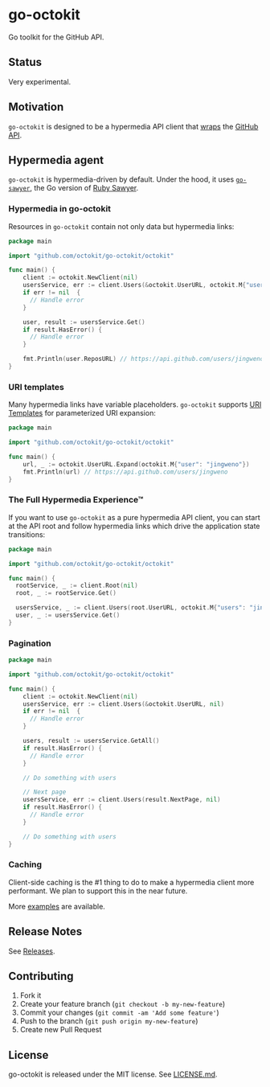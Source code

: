 # go-octokit

Go toolkit for the GitHub API.

## Status

Very experimental.

## Motivation

`go-octokit` is designed to be a hypermedia API client that [wraps](http://wynnnetherland.com/journal/what-makes-a-good-api-wrapper) the [GitHub API](http://developer.github.com/).

## Hypermedia agent

`go-octokit` is hypermedia-driven by default.
Under the hood, it uses [`go-sawyer`](https://github.com/lostisland/go-sawyer), the Go version of [Ruby Sawyer](https://github.com/lostisland/sawyer).

### Hypermedia in go-octokit

Resources in `go-octokit` contain not only data but hypermedia links:

```go
package main

import "github.com/octokit/go-octokit/octokit"

func main() {
    client := octokit.NewClient(nil)
    usersService, err := client.Users(&octokit.UserURL, octokit.M{"user": "jingweno"})
    if err != nil  {
      // Handle error
    }

    user, result := usersService.Get()
    if result.HasError() {
      // Handle error
    }

    fmt.Println(user.ReposURL) // https://api.github.com/users/jingweno/repos
}
```

### URI templates

Many hypermedia links have variable placeholders. `go-octokit` supports [URI Templates](http://tools.ietf.org/html/rfc6570) for parameterized URI expansion:

```go
package main

import "github.com/octokit/go-octokit/octokit"

func main() {
    url, _ := octokit.UserURL.Expand(octokit.M{"user": "jingweno"})
    fmt.Println(url) // https://api.github.com/users/jingweno
}
```

### The Full Hypermedia Experience™

If you want to use `go-octokit` as a pure hypermedia API client, you can
start at the API root and follow hypermedia links which drive the application state transitions:

```go
package main

import "github.com/octokit/go-octokit/octokit"

func main() {
  rootService, _ := client.Root(nil)
  root, _ := rootService.Get()

  usersService, _ := client.Users(root.UserURL, octokit.M{"users": "jingweno"})
  user, _ := usersService.Get()
}
```

### Pagination

```go
package main

import "github.com/octokit/go-octokit/octokit"

func main() {
    client := octokit.NewClient(nil)
    usersService, err := client.Users(&octokit.UserURL, nil)
    if err != nil  {
      // Handle error
    }

    users, result := usersService.GetAll()
    if result.HasError() {
      // Handle error
    }

    // Do something with users

    // Next page
    usersService, err := client.Users(result.NextPage, nil)
    if result.HasError() {
      // Handle error
    }

    // Do something with users
}

```

### Caching

Client-side caching is the #1 thing to do to make a hypermedia client more performant.
We plan to support this in the near future.

More [examples](https://github.com/octokit/go-octokit/blob/master/examples/example.go) are available.

## Release Notes

See [Releases](https://github.com/octokit/go-octokit/releases).

## Contributing

1. Fork it
2. Create your feature branch (`git checkout -b my-new-feature`)
3. Commit your changes (`git commit -am 'Add some feature'`)
4. Push to the branch (`git push origin my-new-feature`)
5. Create new Pull Request

## License

go-octokit is released under the MIT license. See
[LICENSE.md](https://github.com/octokit/go-octokit/blob/master/LICENSE.md).
